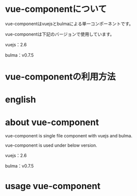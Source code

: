 # vue-componentについて

vue-componentはvuejsとbulmaによる単一コンポーネントです。

vue-componentは下記のバージョンで使用しています。

vuejs：2.6

bulma：v0.7.5

# vue-componentの利用方法



# english
# about vue-component

vue-component is single file component with vuejs and bulma.

vue-component is used under below version.

vuejs：2.6

bulma：v0.7.5

# usage vue-component

